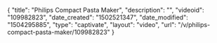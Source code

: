{
    "title": "Philips Compact Pasta Maker",
    "description": "",
    "videoid": "109982823",
    "date_created": "1502521347",
    "date_modified": "1504295885",
    "type": "captivate",
    "layout": "video",
    "url": "\/v\/philips-compact-pasta-maker\/109982823"
}